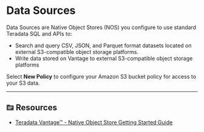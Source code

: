 # Data Sources

Data Sources are Native Object Stores (NOS) you configure to use standard Teradata SQL and APIs to:

- Search and query CSV, JSON, and Parquet format datasets located on external S3-compatible object storage platforms.
- Write data stored on Vantage to external S3-compatible object storage platforms

Select **New Policy** to configure your Amazon S3 bucket policy for access to your S3 data.
- - -

## ![../Images/fluto-icn-resources.png](../Images/fluto-icn-resources.png) Resources
 
* [Teradata Vantage™ - Native Object Store Getting Started Guide](https://docs.teradata.com/....)
